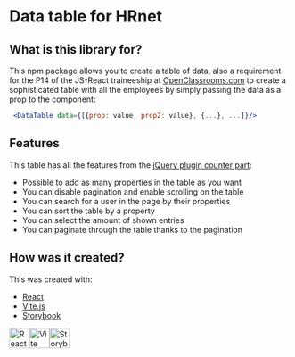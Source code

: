 # Data table for HRnet

## What is this library for?

This npm package allows you to create a table of data, also a requirement for the P14 of the JS-React traineeship at [OpenClassrooms.com](OpenClassrooms.com) to create a sophisticated table with all the employees by simply passing the data as a prop to the component:

```jsx
 <DataTable data={[{prop: value, prop2: value}, {...}, ...]}/>
```

## Features

This table has all the features from the [jQuery plugin counter part](https://github.com/DataTables/DataTablesSrc):

- Possible to add as many properties in the table as you want
- You can disable pagination and enable scrolling on the table
- You can search for a user in the page by their properties
- You can sort the table by a property
- You can select the amount of shown entries
- You can paginate through the table thanks to the pagination

## How was it created?

This was created with:
- [React](https://reactjs.org/)
- [Vite.js](https://vitejs.dev/)
- [Storybook](https://storybook.js.org/)

<a href="https://reactjs.org/" rel="nofollow"><img src="https://raw.githubusercontent.com/danielcranney/readme-generator/main/public/icons/skills/react-colored.svg" width="36" height="36" alt="React" style="max-width: 100%;"></a><a href="https://vitejs.dev/" ><img src="https://vitejs.dev/logo-with-shadow.png" alt="Vite logo" width="36" height="36"/></a><a href="https://storybook.js.org/"><img src="https://external-content.duckduckgo.com/iu/?u=https%3A%2F%2Ftse1.mm.bing.net%2Fth%3Fid%3DOIP.UC0Jrq0CwZtrFmkXMeMOyAAAAA%26pid%3DApi&f=1&ipt=0cd0b39f5a910bc87e30d377f29fb1a6c42be1e8cd8d7c3512170815447285ba&ipo=images" alt="Storybook logo"  width="36" height="36"/></a> 

